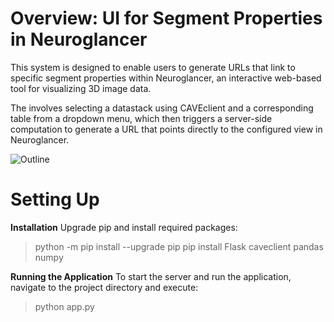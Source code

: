 # Overview: UI for Segment Properties in Neuroglancer
This system is designed to enable users to generate URLs that link to specific segment properties within Neuroglancer, an interactive web-based tool for visualizing 3D image data. 

The involves selecting a datastack using CAVEclient and a corresponding table from a dropdown menu, which then triggers a server-side computation to generate a URL that points directly to the configured view in Neuroglancer.

![Outline](https://github.com/aplbrain/neuroglancer-segment-properties/assets/66258538/9063501c-bb9b-433a-99c6-caf092245569)

# Setting Up
**Installation**
Upgrade pip and install required packages:
> python -m pip install --upgrade pip
> pip install Flask caveclient pandas numpy

**Running the Application** 
To start the server and run the application, navigate to the project directory and execute:
> python app.py


